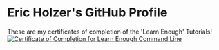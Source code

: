 # Eric Holzer's GitHub Profile

These are my certificates of completion of the 'Learn Enough' Tutorials!
<a href="https://www.learnenough.com/certificates/erzloh"><img src="https://www.learnenough.com/certificates/erzloh/command-line-tutorial.svg" alt="Certificate of Completion for Learn Enough Command Line"></a>
